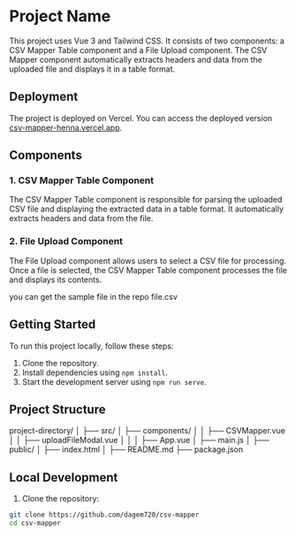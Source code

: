 # Project Name

This project uses Vue 3 and Tailwind CSS. It consists of two components: a CSV Mapper Table component and a File Upload component. The CSV Mapper component automatically extracts headers and data from the uploaded file and displays it in a table format.

## Deployment

The project is deployed on Vercel. You can access the deployed version [csv-mapper-henna.vercel.app](#).

## Components

### 1. CSV Mapper Table Component

The CSV Mapper Table component is responsible for parsing the uploaded CSV file and displaying the extracted data in a table format. It automatically extracts headers and data from the file.

### 2. File Upload Component

The File Upload component allows users to select a CSV file for processing. Once a file is selected, the CSV Mapper Table component processes the file and displays its contents.

you can get the sample file in the repo file.csv

## Getting Started

To run this project locally, follow these steps:

1. Clone the repository.
2. Install dependencies using `npm install`.
3. Start the development server using `npm run serve`.

## Project Structure

project-directory/
│
├── src/
│ ├── components/
│ │ ├── CSVMapper.vue
│ │ ├── uploadFileModal.vue
│ │
│ ├── App.vue
│ ├── main.js
│
├── public/
│ ├── index.html
│
├── README.md
├── package.json

## Local Development

1. Clone the repository:

```bash
git clone https://github.com/dagem720/csv-mapper
cd csv-mapper
```

